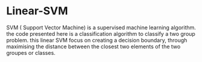 # Linear-SVM 

SVM ( Support Vector Machine) is a supervised machine learning algorithm. the code presented here is a classification algorithm to classify a two group problem. this linear SVM focus on creating a decision boundary, through maximising the distance between the closest two elements of the two groupes or classes. 
